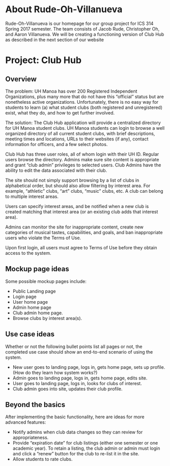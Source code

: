 

# About Rude-Oh-Villanueva

Rude-Oh-Villanueva is our homepage for our group project for ICS 314 Spring 2017 semester.  The team consists of Jacob Rude, Christopher Oh, and Aaron Villanueva.  We will be creating a functioning version of Club Hub as described in the next section of our website

# Project: Club Hub

## Overview

The problem: UH Manoa has over 200 Registered Independent Organizations, plus many more that do not have this “official” status but are nonetheless active organizations. Unfortunately, there is no easy way for students to learn (a) what student clubs (both registered and unregistered) exist, what they do, and how to get further involved.

The solution: The Club Hub application will provide a centralized directory for UH Manoa student clubs. UH Manoa students can login to browse a well organized directory of all current student clubs, with brief descriptions, meeting times and locations, URLs to their websites (if any), contact information for officers, and a few select photos.

Club Hub has three user roles, all of whom login with their UH ID. Regular users browse the directory. Admins make sure site content is appropriate and grant “club admin” privileges to selected users. Club Admins have the ability to edit the data associated with their club.

The site should not simply support browsing by a list of clubs in alphabetical order, but should also allow filtering by interest area. For example, “athletic” clubs, “art” clubs, “music” clubs, etc. A club can belong to multiple interest areas.

Users can specify interest areas, and be notified when a new club is created matching that interest area (or an existing club adds that interest area).

Admins can monitor the site for inappropriate content, create new categories of musical tastes, capabilities, and goals, and ban inappropriate users who violate the Terms of Use.

Upon first login, all users must agree to Terms of Use before they obtain access to the system.

## Mockup page ideas

Some possible mockup pages include:

* Public Landing page
* Login page
* User home page
* Admin home page
* Club admin home page.
* Browse clubs by interest area(s).

## Use case ideas

Whether or not the following bullet points list all pages or not, the completed use case should show an end-to-end scenario of using the system.

* New user goes to landing page, logs in, gets home page, sets up profile. (How do they learn how system works?)
* Admin goes to landing page, logs in, gets home page, edits site.
* User goes to landing page, logs in, looks for clubs of interest.
* Club admin goes into site, updates their club profile.

## Beyond the basics

After implementing the basic functionality, here are ideas for more advanced features:

* Notify admins when club data changes so they can review for appropriateness.
* Provide “expiration date” for club listings (either one semester or one academic year). To retain a listing, the club admin or admin must login and click a “renew” button for the club to re-list it in the site.
* Allow students to rate clubs.








